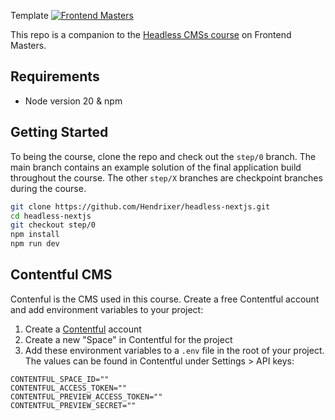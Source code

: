 Template
[![Frontend Masters](https://static.frontendmasters.com/assets/brand/logos/full.png)](https://frontendmasters.com/courses/headless-cms-nextjs/)

This repo is a companion to the [Headless CMSs course](https://frontendmasters.com/courses/headless-cms-nextjs/) on Frontend Masters.

## Requirements
- Node version 20 & npm

## Getting Started

To being the course, clone the repo and check out the `step/0` branch. The main branch contains an example solution of the final application build throughout the course. The other `step/X` branches are checkpoint branches during the course.

```bash
git clone https://github.com/Hendrixer/headless-nextjs.git
cd headless-nextjs
git checkout step/0
npm install
npm run dev
```

## Contentful CMS

Contenful is the CMS used in this course. Create a free Contentful account and add environment variables to your project:

1. Create a [Contentful](https://www.contentful.com/) account
2. Create a new "Space" in Contentful for the project
3. Add these environment variables to a `.env` file in the root of your project. The values can be found in Contentful under Settings > API keys:

```
CONTENTFUL_SPACE_ID=""
CONTENTFUL_ACCESS_TOKEN=""
CONTENTFUL_PREVIEW_ACCESS_TOKEN=""
CONTENTFUL_PREVIEW_SECRET=""
```

